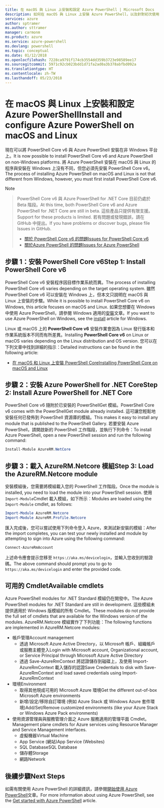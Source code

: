 ```yaml
---
title: 在 macOS 與 Linux 上安裝和設定 Azure PowerShell | Microsoft Docs
description: 如何在 macOS 與 Linux 上安裝 Azure PowerShell，以及針對初次使用來進行設定。
services: azure
author: sptramer
ms.author: sttramer
manager: carmonm
ms.product: azure
ms.service: azure-powershell
ms.devlang: powershell
ms.topic: conceptual
ms.date: 01/12/2018
ms.openlocfilehash: 7228ca9791f174cb3554dd359b3723e98589ee17
ms.sourcegitcommit: 5971c92cb023bdd1d71fa2ad0a3b378abfbd092a
ms.translationtype: HT
ms.contentlocale: zh-TW
ms.lasthandoff: 05/23/2018
---
```

# <a name="install-and-configure-azure-powershell-on-macos-and-linux"></a><span data-ttu-id="0eb51-103">在 macOS 與 Linux 上安裝和設定 Azure PowerShell</span><span class="sxs-lookup"><span data-stu-id="0eb51-103">Install and configure Azure PowerShell on macOS and Linux</span></span>

<span data-ttu-id="0eb51-104">現在可以將 PowerShell Core v6 與 Azure PowerShell 安裝在非 Windows 平台上。</span><span class="sxs-lookup"><span data-stu-id="0eb51-104">It is now possible to install PowerShell Core v6 and Azure PowerShell on non-Windows platforms.</span></span>
<span data-ttu-id="0eb51-105">將 Azure PowerShell 安裝在 macOS 與 Linux 的程序與安裝在 Windows 上沒有不同，但您必須先安裝 PowerShell Core v6。</span><span class="sxs-lookup"><span data-stu-id="0eb51-105">The process of installing Azure PowerShell on macOS and Linux is not that different from Windows, however, you must first install PowerShell Core v6.</span></span>

> [!NOTE]

> <span data-ttu-id="0eb51-106">PowerShell Core v6 與 Azure PowerShell for .NET Core 目前仍處於 Beta 階段。</span><span class="sxs-lookup"><span data-stu-id="0eb51-106">At this time, both PowerShell Core v6 and Azure PowerShell for .NET Core are still in beta.</span></span>
> <span data-ttu-id="0eb51-107">這些產品只提供有限支援。</span><span class="sxs-lookup"><span data-stu-id="0eb51-107">Support for these products is limited.</span></span> <span data-ttu-id="0eb51-108">若有問題或發現錯誤，請在 GitHub 中提出。</span><span class="sxs-lookup"><span data-stu-id="0eb51-108">If you have problems or discover bugs, please file Issues in GitHub.</span></span>
>
> * [<span data-ttu-id="0eb51-109">關於 PowerShell Core v6 的問題</span><span class="sxs-lookup"><span data-stu-id="0eb51-109">Issues for PowerShell Core v6</span></span>](https://github.com/PowerShell/PowerShell/issues)
> * [<span data-ttu-id="0eb51-110">關於Azure PowerShell 的問題</span><span class="sxs-lookup"><span data-stu-id="0eb51-110">Issues for Azure PowerShell</span></span>](https://github.com/azure/azure-docs-powershell/issues)

## <a name="step-1-install-powershell-core-v6"></a><span data-ttu-id="0eb51-111">步驟 1：安裝 PowerShell Core v6</span><span class="sxs-lookup"><span data-stu-id="0eb51-111">Step 1: Install PowerShell Core v6</span></span>

<span data-ttu-id="0eb51-112">PowerShell Core v6 安裝程序因目標作業系統而異。</span><span class="sxs-lookup"><span data-stu-id="0eb51-112">The process of installing PowerShell Core v6 varies depending on the target operating system.</span></span>
<span data-ttu-id="0eb51-113">雖然 PowerShell Core v6 可以安裝在 Windows 上，但本文只說明在 macOS 與 Linux 上安裝的步驟。</span><span class="sxs-lookup"><span data-stu-id="0eb51-113">While it is possible to install PowerShell Core v6 on Windows, this article focuses on macOS and Linux.</span></span> <span data-ttu-id="0eb51-114">如果您想要在 Windows 中使用 Azure PowerShell，請參閱 Windows 適用的[安裝](./install-azurerm-ps.md)文章。</span><span class="sxs-lookup"><span data-stu-id="0eb51-114">If you want to use Azure PowerShell on Windows, see the [install](./install-azurerm-ps.md) article for Windows.</span></span>

<span data-ttu-id="0eb51-115">Linux 或 macOS 上的 **PowerShell Core v6** 安裝作業會因為 Linux 發行版本和作業系統版本不同而有所差異。</span><span class="sxs-lookup"><span data-stu-id="0eb51-115">Installing **PowerShell Core v6** on Linux or macOS varies depending on the Linux distribution and OS version.</span></span>
<span data-ttu-id="0eb51-116">您可以在下列文章中找到詳細的指示：</span><span class="sxs-lookup"><span data-stu-id="0eb51-116">Detailed instructions can be found in the following article:</span></span>

- [<span data-ttu-id="0eb51-117">在 macOS 和 Linux 上安裝 PowerShell Core</span><span class="sxs-lookup"><span data-stu-id="0eb51-117">Installing PowerShell Core on macOS and Linux</span></span>](/powershell/scripting/setup/installing-powershell-core-on-macos-and-linux)

## <a name="step-2-install-azure-powershell-for-net-core"></a><span data-ttu-id="0eb51-118">步驟 2：安裝 Azure PowerShell for .NET Core</span><span class="sxs-lookup"><span data-stu-id="0eb51-118">Step 2: Install Azure PowerShell for .NET Core</span></span>

<span data-ttu-id="0eb51-119">PowerShell Core v6 隨附於已安裝的 PowerShellGet 模組。</span><span class="sxs-lookup"><span data-stu-id="0eb51-119">PowerShell Core v6 comes with the PowerShellGet module already installed.</span></span> <span data-ttu-id="0eb51-120">這可讓您輕鬆地安裝任何已發佈到 PowerShell 資源庫的模組。</span><span class="sxs-lookup"><span data-stu-id="0eb51-120">This makes it easy to install any module that is published to the PowerShell Gallery.</span></span> <span data-ttu-id="0eb51-121">若要安裝 Azure PowerShell，請開啟新的 PowerShell 工作階段，並執行下列命令：</span><span class="sxs-lookup"><span data-stu-id="0eb51-121">To install Azure PowerShell, open a new PowerShell session and run the following command:</span></span>

```powershell
Install-Module AzureRM.NetCore
```

## <a name="step-3-load-the-azurermnetcore-module"></a><span data-ttu-id="0eb51-122">步驟 3：載入 AzureRM.Netcore 模組</span><span class="sxs-lookup"><span data-stu-id="0eb51-122">Step 3: Load the AzureRM.Netcore module</span></span>

<span data-ttu-id="0eb51-123">安裝模組後，您需要將模組載入您的 PowerShell 工作階段。</span><span class="sxs-lookup"><span data-stu-id="0eb51-123">Once the module is installed, you need to load the module into your PowerShell session.</span></span> <span data-ttu-id="0eb51-124">使用 `Import-Module`Cmdlet 載入模組，如下所示︰</span><span class="sxs-lookup"><span data-stu-id="0eb51-124">Modules are loaded using the `Import-Module` cmdlet, as follows:</span></span>

```powershell
Import-Module AzureRM.Netcore
Import-Module AzureRM.Profile.Netcore
```

<span data-ttu-id="0eb51-125">匯入完成後，您可以嘗試使用下列命令登入 Azure，來測試新安裝的模組：</span><span class="sxs-lookup"><span data-stu-id="0eb51-125">After the import completes, you can test your newly installed and module by attempting to sign into Azure using the following command:</span></span>

```powershell
Connect-AzureRmAccount
```

<span data-ttu-id="0eb51-126">上述命令應會提示您移至 `https://aka.ms/devicelogin`，並輸入您收到的驗證碼。</span><span class="sxs-lookup"><span data-stu-id="0eb51-126">The above command should prompt you to go to `https://aka.ms/devicelogin` and enter the provided code.</span></span>

## <a name="available-cmdlets"></a><span data-ttu-id="0eb51-127">可用的 Cmdlet</span><span class="sxs-lookup"><span data-stu-id="0eb51-127">Available cmdlets</span></span>

<span data-ttu-id="0eb51-128">Azure PowerShell modules for .NET Standard 模組仍在開發中。</span><span class="sxs-lookup"><span data-stu-id="0eb51-128">The Azure PowerShell modules for .NET Standard are still in development.</span></span> <span data-ttu-id="0eb51-129">這些模組未提供適用於 Windows 版模組的所有 Cmdlet。</span><span class="sxs-lookup"><span data-stu-id="0eb51-129">These modules do not provide the full set of cmdlets that are available for the Windows version of the modules.</span></span> <span data-ttu-id="0eb51-130">AzureRM.Netcore 模組實作了下列功能：</span><span class="sxs-lookup"><span data-stu-id="0eb51-130">The following functions are implemented in AzureRM.Netcore modules:</span></span>

* <span data-ttu-id="0eb51-131">帳戶管理</span><span class="sxs-lookup"><span data-stu-id="0eb51-131">Account management</span></span>
  - <span data-ttu-id="0eb51-132">透過 Microsoft Azure Active Directory，以 Microsoft 帳戶、組織帳戶或服務主體登入</span><span class="sxs-lookup"><span data-stu-id="0eb51-132">Login with Microsoft account, Organizational account, or Service Principal through Microsoft Azure Active Directory</span></span>
  - <span data-ttu-id="0eb51-133">透過 Save-AzureRmContext 將認證儲存到磁碟上，及使用 Import-AzureRmContext 載入儲存的認證</span><span class="sxs-lookup"><span data-stu-id="0eb51-133">Save Credentials to disk with Save-AzureRmContext and load saved credentials using Import-AzureRmContext</span></span>
* <span data-ttu-id="0eb51-134">環境</span><span class="sxs-lookup"><span data-stu-id="0eb51-134">Environment</span></span>
  - <span data-ttu-id="0eb51-135">取得其他現成可用的 Microsoft Azure 環境</span><span class="sxs-lookup"><span data-stu-id="0eb51-135">Get the different out-of-box Microsoft Azure environments</span></span>
  - <span data-ttu-id="0eb51-136">新增/設定/移除自訂環境 (例如 Azure Stack 或 Windows Azure 套件環境)</span><span class="sxs-lookup"><span data-stu-id="0eb51-136">Add/Set/Remove customized environments (like your Azure Stack or Windows Azure Pack environments)</span></span>
* <span data-ttu-id="0eb51-137">使用資源管理員與服務管理介面之 Azure 服務適用的管理平面 Cmdlet。</span><span class="sxs-lookup"><span data-stu-id="0eb51-137">Management plane cmdlets for Azure services using Resource Manager and Service Management interfaces.</span></span>
  - <span data-ttu-id="0eb51-138">虛擬機器</span><span class="sxs-lookup"><span data-stu-id="0eb51-138">Virtual Machine</span></span>
  - <span data-ttu-id="0eb51-139">App Service (網站)</span><span class="sxs-lookup"><span data-stu-id="0eb51-139">App Service (Websites)</span></span>
  - <span data-ttu-id="0eb51-140">SQL Database</span><span class="sxs-lookup"><span data-stu-id="0eb51-140">SQL Database</span></span>
  - <span data-ttu-id="0eb51-141">儲存體</span><span class="sxs-lookup"><span data-stu-id="0eb51-141">Storage</span></span>
  - <span data-ttu-id="0eb51-142">網路</span><span class="sxs-lookup"><span data-stu-id="0eb51-142">Network</span></span>

## <a name="next-steps"></a><span data-ttu-id="0eb51-143">後續步驟</span><span class="sxs-lookup"><span data-stu-id="0eb51-143">Next Steps</span></span>

<span data-ttu-id="0eb51-144">如需有關使用 Azure PowerShell 的詳細資訊，請參閱[開始使用 Azure PowerShell](get-started-azureps.md)文章。</span><span class="sxs-lookup"><span data-stu-id="0eb51-144">For more information about using Azure PowerShell, see the [Get started with Azure PowerShell](get-started-azureps.md) article.</span></span>
